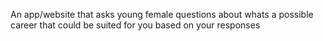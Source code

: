 An app/website that asks young female questions about whats a possible career that could be suited for you based on your responses
